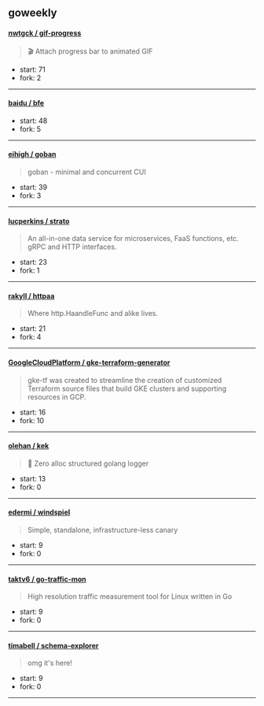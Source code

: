 ## goweekly

#### [nwtgck / gif-progress](https://github.com/nwtgck/gif-progress)

> 🎬 Attach progress bar to animated GIF

+ start: 71
+ fork: 2

----


#### [baidu / bfe](https://github.com/baidu/bfe)

> 

+ start: 48
+ fork: 5

----


#### [eihigh / goban](https://github.com/eihigh/goban)

> goban - minimal and concurrent CUI

+ start: 39
+ fork: 3

----


#### [lucperkins / strato](https://github.com/lucperkins/strato)

> An all-in-one data service for microservices, FaaS functions, etc. gRPC and HTTP interfaces.

+ start: 23
+ fork: 1

----


#### [rakyll / httpaa](https://github.com/rakyll/httpaa)

> Where http.HaandleFunc and alike lives.

+ start: 21
+ fork: 4

----


#### [GoogleCloudPlatform / gke-terraform-generator](https://github.com/GoogleCloudPlatform/gke-terraform-generator)

> gke-tf was created to streamline the creation of customized Terraform source files that build GKE clusters and supporting resources in GCP.

+ start: 16
+ fork: 10

----


#### [olehan / kek](https://github.com/olehan/kek)

> 🌚 Zero alloc structured golang logger

+ start: 13
+ fork: 0

----


#### [edermi / windspiel](https://github.com/edermi/windspiel)

> Simple, standalone, infrastructure-less canary

+ start: 9
+ fork: 0

----


#### [taktv6 / go-traffic-mon](https://github.com/taktv6/go-traffic-mon)

> High resolution traffic measurement tool for Linux written in Go

+ start: 9
+ fork: 0

----


#### [timabell / schema-explorer](https://github.com/timabell/schema-explorer)

> omg it's here!

+ start: 9
+ fork: 0

----

